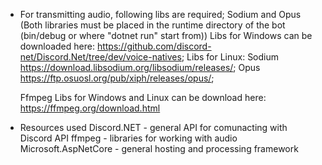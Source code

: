 * For transmitting audio, following libs are required;
    Sodium and Opus (Both libraries must be placed in the runtime directory of the bot (bin/debug or where "dotnet run" start from))
        Libs for Windows can be downloaded here: https://github.com/discord-net/Discord.Net/tree/dev/voice-natives;
        Libs for Linux: 
            Sodium https://download.libsodium.org/libsodium/releases/; 
            Opus https://ftp.osuosl.org/pub/xiph/releases/opus/;
    
    Ffmpeg 
        Libs for Windows and Linux can be download here: https://ffmpeg.org/download.html

* Resources used
    Discord.NET - general API for comunacting with Discord API
    ffmpeg - libraries for working with audio
    Microsoft.AspNetCore - general hosting and processing framework